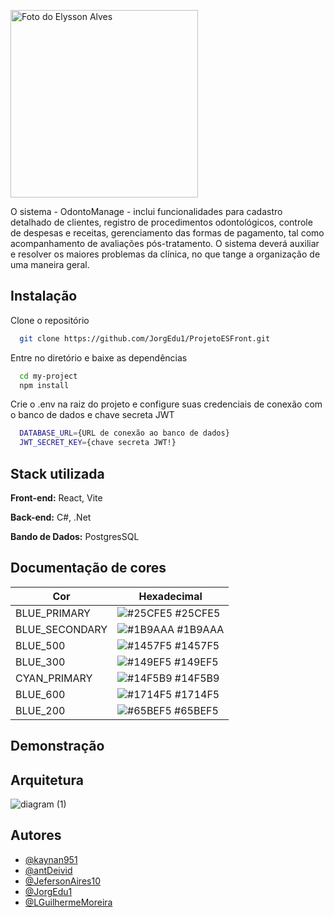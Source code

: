 <img src="https://github.com/user-attachments/assets/f00bc1e7-244c-4426-b513-73c661ab8ea3" width="300px;" alt="Foto do Elysson Alves"/><br>


O sistema - OdontoManage - inclui funcionalidades para cadastro
detalhado de clientes, registro de procedimentos odontológicos, controle de despesas e
receitas, gerenciamento das formas de pagamento, tal como acompanhamento de avaliações pós-tratamento. O sistema deverá auxiliar e
resolver os maiores problemas da clínica, no que tange a organização de uma maneira
geral.


## Instalação

Clone o repositório
```bash
  git clone https://github.com/JorgEdu1/ProjetoESFront.git
```
Entre no diretório e baixe as dependências
```bash
  cd my-project
  npm install
```

Crie o .env na raiz do projeto e configure suas credenciais de conexão com o banco de dados e chave secreta JWT
```bash
  DATABASE_URL={URL de conexão ao banco de dados}
  JWT_SECRET_KEY={chave secreta JWT!}
```
    
## Stack utilizada

**Front-end:** React, Vite

**Back-end:** C#, .Net

**Bando de Dados:** PostgresSQL
 

## Documentação de cores

| Cor               | Hexadecimal                                                |
| ----------------- | ---------------------------------------------------------------- |
| BLUE_PRIMARY      | ![#25CFE5](https://via.placeholder.com/10/25CFE5?text=+) #25CFE5 |
| BLUE_SECONDARY    | ![#1B9AAA](https://via.placeholder.com/10/1B9AAA?text=+) #1B9AAA |
| BLUE_500          | ![#1457F5](https://via.placeholder.com/10/1457F5?text=+) #1457F5 |
| BLUE_300          | ![#149EF5](https://via.placeholder.com/10/149EF5?text=+) #149EF5 |
| CYAN_PRIMARY      | ![#14F5B9](https://via.placeholder.com/10/14F5B9?text=+) #14F5B9 |
| BLUE_600          | ![#1714F5](https://via.placeholder.com/10/1714F5?text=+) #1714F5 |
| BLUE_200          | ![#65BEF5](https://via.placeholder.com/10/65BEF5?text=+) #65BEF5 |


## Demonstração


## Arquitetura

![diagram (1)](https://github.com/user-attachments/assets/95a9e70e-fffc-4163-b3e6-19baead1b418)

## Autores
- [@kaynan951](https://github.com/kaynan951)
- [@antDeivid](https://github.com/antDeivid)
- [@JefersonAires10](https://github.com/jefersonAires10)
- [@JorgEdu1](https://github.com/jorgedu1)
- [@LGuilhermeMoreira](https://github.com/LGuilhermeMoreira)
